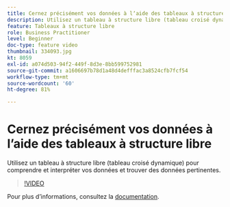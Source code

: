 ```yaml
---
title: Cernez précisément vos données à lʼaide des tableaux à structure libre
description: Utilisez un tableau à structure libre (tableau croisé dynamique) pour comprendre et interpréter vos données et trouver des données pertinentes.
feature: Tableaux à structure libre
role: Business Practitioner
level: Beginner
doc-type: feature video
thumbnail: 334093.jpg
kt: 8059
exl-id: a074d503-94f2-449f-8d3e-8bb599752981
source-git-commit: a1606697b78d1a48d4defffac3a8524cfb7fcf54
workflow-type: tm+mt
source-wordcount: '60'
ht-degree: 81%

---
```


# Cernez précisément vos données à lʼaide des tableaux à structure libre

Utilisez un tableau à structure libre (tableau croisé dynamique) pour comprendre et interpréter vos données et trouver des données pertinentes.

>[!VIDEO](https://video.tv.adobe.com/v/334093/?quality=12&learn=on)

Pour plus dʼinformations, consultez la [documentation](https://experienceleague.adobe.com/docs/analytics/analyze/analysis-workspace/visualizations/freeform-table/freeform-table.html?lang=en).
